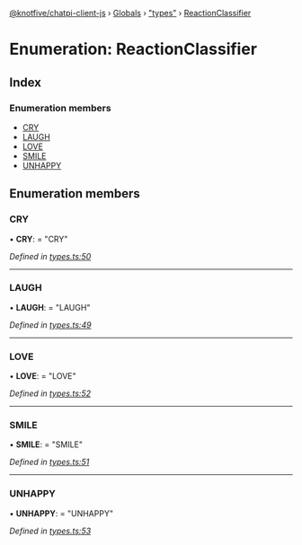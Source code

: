 [@knotfive/chatpi-client-js](../README.md) › [Globals](../globals.md) › ["types"](../modules/_types_.md) › [ReactionClassifier](_types_.reactionclassifier.md)

# Enumeration: ReactionClassifier

## Index

### Enumeration members

* [CRY](_types_.reactionclassifier.md#cry)
* [LAUGH](_types_.reactionclassifier.md#laugh)
* [LOVE](_types_.reactionclassifier.md#love)
* [SMILE](_types_.reactionclassifier.md#smile)
* [UNHAPPY](_types_.reactionclassifier.md#unhappy)

## Enumeration members

###  CRY

• **CRY**: = "CRY"

*Defined in [types.ts:50](https://github.com/ArcQ/chatpi/blob/1a5d982/clients/js/chatpi-client/src/types.ts#L50)*

___

###  LAUGH

• **LAUGH**: = "LAUGH"

*Defined in [types.ts:49](https://github.com/ArcQ/chatpi/blob/1a5d982/clients/js/chatpi-client/src/types.ts#L49)*

___

###  LOVE

• **LOVE**: = "LOVE"

*Defined in [types.ts:52](https://github.com/ArcQ/chatpi/blob/1a5d982/clients/js/chatpi-client/src/types.ts#L52)*

___

###  SMILE

• **SMILE**: = "SMILE"

*Defined in [types.ts:51](https://github.com/ArcQ/chatpi/blob/1a5d982/clients/js/chatpi-client/src/types.ts#L51)*

___

###  UNHAPPY

• **UNHAPPY**: = "UNHAPPY"

*Defined in [types.ts:53](https://github.com/ArcQ/chatpi/blob/1a5d982/clients/js/chatpi-client/src/types.ts#L53)*
